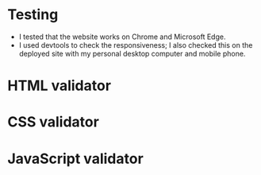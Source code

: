 # Testing

- I tested that the website works on Chrome and Microsoft Edge.
- I used devtools to check the responsiveness; I also checked this on the deployed site with my personal desktop computer and mobile phone.

# HTML validator

# CSS validator

# JavaScript validator

